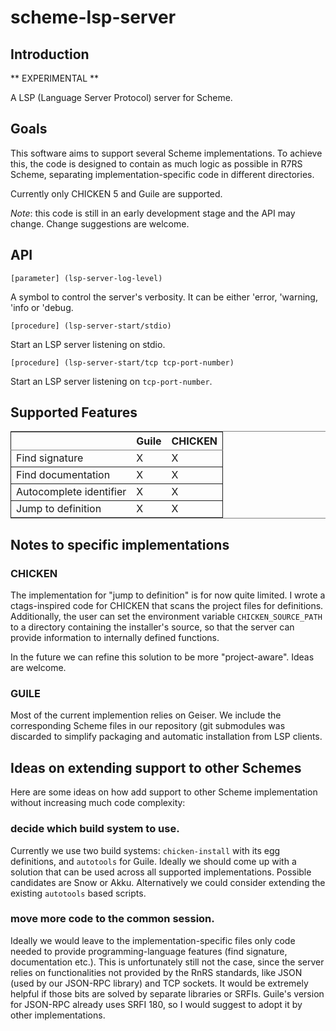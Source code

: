 # scheme-lsp-server

## Introduction

** EXPERIMENTAL **

A LSP (Language Server Protocol) server for Scheme.

## Goals

This software aims to support several Scheme implementations. To achieve this,
the code is designed to contain as much logic as possible in R7RS Scheme,
separating implementation-specific code in different directories.

Currently only CHICKEN 5 and Guile are supported.

*Note*: this code is still in an early development stage and the API may change.
Change suggestions are welcome.

## API

```
[parameter] (lsp-server-log-level)
```
A symbol to control the server's verbosity. It can be either 'error, 'warning,
'info or 'debug.

```
[procedure] (lsp-server-start/stdio)
```

Start an LSP server listening on stdio.


```
[procedure] (lsp-server-start/tcp tcp-port-number)
```

Start an LSP server listening on `tcp-port-number`.

## Supported Features


<table border="2" cellspacing="0" cellpadding="6" rules="groups" frame="hsides">


<colgroup>
<col  class="org-left" />

<col  class="org-left" />

<col  class="org-left" />
</colgroup>
<thead>
<tr>
<th scope="col" class="org-left">&#xa0;</th>
<th scope="col" class="org-left">Guile</th>
<th scope="col" class="org-left">CHICKEN</th>
</tr>
</thead>

<tbody>
<tr>
<td class="org-left">Find signature</td>
<td class="org-left">X</td>
<td class="org-left">X</td>
</tr>
</tbody>

<tbody>
<tr>
<td class="org-left">Find documentation</td>
<td class="org-left">X</td>
<td class="org-left">X</td>
</tr>
</tbody>

<tbody>
<tr>
<td class="org-left">Autocomplete identifier</td>
<td class="org-left">X</td>
<td class="org-left">X</td>
</tr>
</tbody>

<tbody>
<tr>
<td class="org-left">Jump to definition</td>
<td class="org-left">X</td>
<td class="org-left">X</td>
</tr>
</tbody>
</table>

## Notes to specific implementations

### CHICKEN

The implementation for "jump to definition" is for now quite limited. I wrote
a ctags-inspired code for CHICKEN that scans the project files for definitions.
Additionally, the user can set the environment variable `CHICKEN_SOURCE_PATH`
to a directory containing the installer's source, so that the server can
provide information to internally defined functions.

In the future we can refine this solution to be more "project-aware". Ideas
are welcome.

### GUILE

Most of the current implemention relies on Geiser. We include the corresponding
Scheme files in our repository (git submodules was discarded to simplify
packaging and automatic installation from LSP clients.

## Ideas on extending support to other Schemes

Here are some ideas on how add support to other Scheme implementation without
increasing much code complexity:

### decide which build system to use.

Currently we use two build systems:
`chicken-install` with its egg definitions, and `autotools` for Guile. Ideally
we should come up with a solution that can be used across all supported
implementations. Possible candidates are Snow or Akku. Alternatively we could
consider extending the existing `autotools` based scripts.

### move more code to the common session.

Ideally we would leave to the implementation-specific files only code needed
to provide programming-language features (find signature, documentation etc.).
This is unfortunately still not the case, since the server relies on
 functionalities not provided by the RnRS standards, like JSON (used by our
 JSON-RPC library) and TCP sockets.
It would be extremely helpful if those bits are solved by separate libraries
or SRFIs. Guile's version for JSON-RPC already uses SRFI 180, so I would suggest
to adopt it by other implementations.
